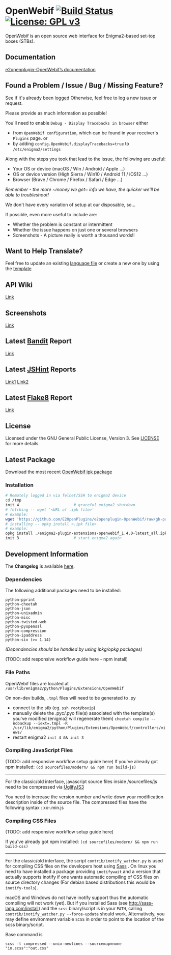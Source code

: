 OpenWebif [![Build Status](https://travis-ci.org/OpenVisionE2/OpenWebif.svg?branch=master)](https://travis-ci.org/OpenVisionE2/OpenWebif) [![License: GPL v3](https://img.shields.io/badge/License-GPLv3-blue.svg)](https://www.gnu.org/licenses/gpl-3.0)
=========
OpenWebif is an open source web interface for Enigma2-based set-top boxes (STBs).

## Documentation
[e2openplugin-OpenWebif’s documentation](https://e2openplugins.github.io/e2openplugin-OpenWebif/)

## Found a Problem / Issue / Bug / Missing Feature?
See if it's already been [logged](https://github.com/E2OpenPlugins/e2openplugin-OpenWebif/issues)
Otherwise, feel free to log a new issue or request.

Please provide as much information as possible!

You'll need to enable `Debug - Display Tracebacks in browser` either
- from `OpenWebif configuration`, which can be found in your receiver's `Plugins` page.
or 
- by adding `config.OpenWebif.displayTracebacks=true` to `/etc/enigma2/settings`

Along with the steps you took that lead to the issue, the following are useful:
- Your OS or device (macOS / Win / Android / Apple ...)
- OS or device version (High Sierra / Win10 / Android 11 / iOS12 ...)
- Browser (Brave / Chrome / Firefox / Safari / Edge ...)

*Remember - the more ~money we get~ info we have, the quicker we'll be able to troubleshoot!*

We don't have every variation of setup at our disposable, so...

If possible, even more useful to include are:
- Whether the problem is constant or intermittent
- Whether the issue happens on just one or several browsers
- Screenshots - A picture really is worth a thousand words!!

## Want to Help Translate?
Feel free to update an existing [language file](locale/) or create a new one by using
the [template](locale/OpenWebif.pot)

## API Wiki
[Link](https://github.com/E2OpenPlugins/e2openplugin-OpenWebif/wiki/OpenWebif-API-documentation)

## Screenshots
[Link](screenshots/SCREENSHOTS.md)

## Latest [Bandit](https://wiki.openstack.org/wiki/Security/Projects/Bandit) Report
[Link](https://e2openplugins.github.io/e2openplugin-OpenWebif/bandit.html) 

## Latest [JSHint](http://jshint.com/) Reports
[Link1](https://e2openplugins.github.io/e2openplugin-OpenWebif/jshint1_report.txt)
[Link2](https://e2openplugins.github.io/e2openplugin-OpenWebif/jshint2_report.txt)

## Latest [Flake8](http://flake8.pycqa.org/) Report
[Link](https://e2openplugins.github.io/e2openplugin-OpenWebif/flake8_report.txt)

## License
Licensed under the GNU General Public License, Version 3. See [LICENSE](LICENSE.txt) for more details.

## Latest Package

Download the most recent [OpenWebif ipk package](https://github.com/E2OpenPlugins/e2openplugin-OpenWebif/tree/gh-pages)

### Installation

```bash
# Remotely logged in via Telnet/SSH to enigma2 device
cd /tmp
init 4                        # graceful enigma2 shutdown
# fetching -- wget '<URL of .ipk file>'
# example:
wget 'https://github.com/E2OpenPlugins/e2openplugin-OpenWebif/raw/gh-pages/enigma2-plugin-extensions-openwebif_1.4.0-latest_all.ipk'
# installing -- opkg install <.ipk file>
# example:
opkg install ./enigma2-plugin-extensions-openwebif_1.4.0-latest_all.ipk
init 3                        # start enigma2 again
```

## Development Information

The **Changelog** is available [here](CHANGES.md).

### Dependencies
The following additional packages need to be installed:

    python-pprint
    python-cheetah
    python-json
    python-unixadmin
    python-misc
    python-twisted-web
    python-pyopenssl
    python-compression
    python-ipaddress
	python-six (>= 1.14)

_(Dependencies should be handled by using ipkg/opkg packages)_

(TODO: add responsive workflow guide here - npm install)

### File Paths ###
OpenWebif files are located at `/usr/lib/enigma2/python/Plugins/Extensions/OpenWebif`

On non-dev builds, `.tmpl` files will need to be generated to .py 
- connect to the stb (eg. `ssh root@boxip`)
- manually delete the .pyc/.pyo file(s) associated with the 
  template(s) you've modified (enigma2 will regenerate them)
`cheetah compile --nobackup --iext=.tmpl -R /usr/lib/enigma2/python/Plugins/Extensions/OpenWebif/controllers/views/`
- restart enigma2 `init 4 && init 3`

### Compiling JavaScript Files

(TODO: add responsive workflow setup guide here)
If you've already got npm installed:
`(cd sourcefiles/modern/ && npm run build-js)`

---

For the classic/old interface, javascript source files inside 
/sourcefiles/js need to be compressed via [UglifyJS3](https://skalman.github.io/UglifyJS-online/)

You need to increase the version number and write down your modification 
description inside of the source file.
The compressed files have the following syntax : xx-<version>.min.js

### Compiling CSS Files

(TODO: add responsive workflow setup guide here)

If you've already got npm installed:
`(cd sourcefiles/modern/ && npm run build-css)`

---

For the classic/old interface, the script `contrib/inotify_watcher.py` is used for compiling CSS files on
the developers host using [Sass](http://sass-lang.com/) . On linux you need to
have installed a package providing  `inotifywait` and a version that actually
supports inotify if one wants automatic compiling of CSS files on source
directory changes (For debian based distributions this would be `inotify-tools`).

macOS and Windows do not have inotify support thus the automatic compiling will
not work (yet). But if you installed Sass (see http://sass-lang.com/install) and
the `scss` binary/script is in your `PATH`, calling
`contrib/inotify_watcher.py --force-update` should work.
Alternatively, you may define environment variable `SCSS` in order to point to
the location of the scss binary/script.

Base command is

    scss -t compressed --unix-newlines --sourcemap=none "in.scss":"out.css"
